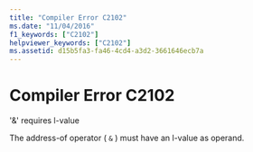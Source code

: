 ```yaml
---
title: "Compiler Error C2102"
ms.date: "11/04/2016"
f1_keywords: ["C2102"]
helpviewer_keywords: ["C2102"]
ms.assetid: d15b5fa3-fa46-4cd4-a3d2-3661646ecb7a
---
```

# Compiler Error C2102

'&' requires l-value

The address-of operator ( `&` ) must have an l-value as operand.
